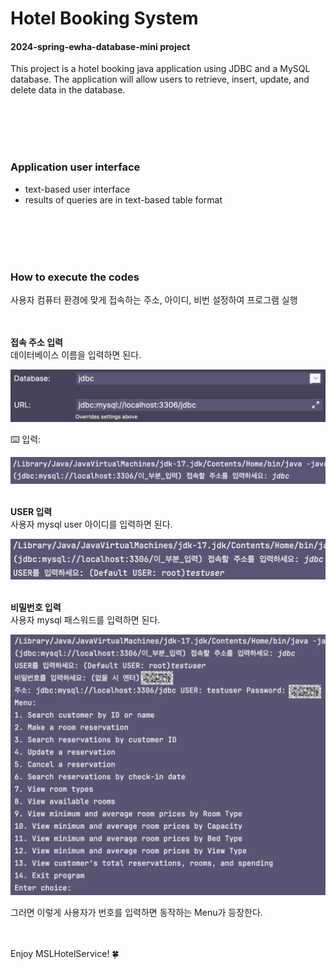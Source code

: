 # Hotel Booking System
#### 2024-spring-ewha-database-mini project

This project is a hotel booking java application using JDBC and a MySQL database.
The application will allow users to retrieve, insert, update, and delete data in the database.

</br></br></br></br>

### Application user interface
- text-based user interface
- results of queries are in text-based table format

</br></br></br></br>

### How to execute the codes
사용자 컴퓨터 환경에 맞게 접속하는 주소, 아이디, 비번 설정하여 프로그램 실행
</br></br></br>

**접속 주소 입력**
</br>데이터베이스 이름을 입력하면 된다.
</br>

![img.png](readmepic/img.png)
</br>

⌨️ 입력:
</br>

![img_1.png](readmepic/img_1.png)
</br></br>

**USER 입력**
</br>사용자 mysql user 아이디를 입력하면 된다.
</br>

![img_3.png](readmepic/img_3.png)
</br></br>

**비밀번호 입력**
</br>사용자 mysql 패스워드를 입력하면 된다.
</br>

![img_4.png](readmepic/img_4.png)
</br>

그러면 이렇게 사용자가 번호를 입력하면 동작하는 Menu가 등장한다. 
</br></br></br>

Enjoy MSLHotelService! 🍀
